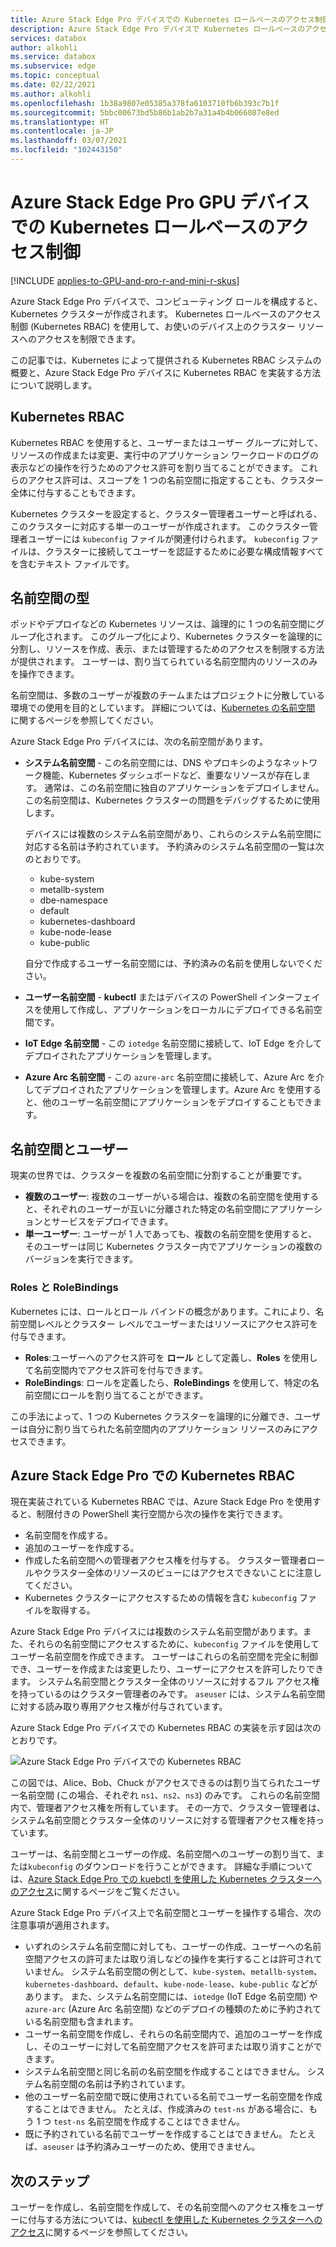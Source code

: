 ```yaml
---
title: Azure Stack Edge Pro デバイスでの Kubernetes ロールベースのアクセス制御について | Microsoft Docs
description: Azure Stack Edge Pro デバイスで Kubernetes ロールベースのアクセス制御がどのように行われるかについて説明します。
services: databox
author: alkohli
ms.service: databox
ms.subservice: edge
ms.topic: conceptual
ms.date: 02/22/2021
ms.author: alkohli
ms.openlocfilehash: 1b38a9807e05385a378fa6103710fb6b393c7b1f
ms.sourcegitcommit: 5bbc00673bd5b86b1ab2b7a31a4b4b066087e8ed
ms.translationtype: HT
ms.contentlocale: ja-JP
ms.lasthandoff: 03/07/2021
ms.locfileid: "102443150"
---
```

# <a name="kubernetes-role-based-access-control-on-your-azure-stack-edge-pro-gpu-device"></a>Azure Stack Edge Pro GPU デバイスでの Kubernetes ロールベースのアクセス制御

[!INCLUDE [applies-to-GPU-and-pro-r-and-mini-r-skus](../../includes/azure-stack-edge-applies-to-gpu-pro-r-mini-r-sku.md)]

Azure Stack Edge Pro デバイスで、コンピューティング ロールを構成すると、Kubernetes クラスターが作成されます。 Kubernetes ロールベースのアクセス制御 (Kubernetes RBAC) を使用して、お使いのデバイス上のクラスター リソースへのアクセスを制限できます。

この記事では、Kubernetes によって提供される Kubernetes RBAC システムの概要と、Azure Stack Edge Pro デバイスに Kubernetes RBAC を実装する方法について説明します。 

## <a name="kubernetes-rbac"></a>Kubernetes RBAC

Kubernetes RBAC を使用すると、ユーザーまたはユーザー グループに対して、リソースの作成または変更、実行中のアプリケーション ワークロードのログの表示などの操作を行うためのアクセス許可を割り当てることができます。 これらのアクセス許可は、スコープを 1 つの名前空間に指定することも、クラスター全体に付与することもできます。 

Kubernetes クラスターを設定すると、クラスター管理者ユーザーと呼ばれる、このクラスターに対応する単一のユーザーが作成されます。  このクラスター管理者ユーザーには `kubeconfig` ファイルが関連付けられます。 `kubeconfig` ファイルは、クラスターに接続してユーザーを認証するために必要な構成情報すべてを含むテキスト ファイルです。

## <a name="namespaces-types"></a>名前空間の型

ポッドやデプロイなどの Kubernetes リソースは、論理的に 1 つの名前空間にグループ化されます。 このグループ化により、Kubernetes クラスターを論理的に分割し、リソースを作成、表示、または管理するためのアクセスを制限する方法が提供されます。 ユーザーは、割り当てられている名前空間内のリソースのみを操作できます。

名前空間は、多数のユーザーが複数のチームまたはプロジェクトに分散している環境での使用を目的としています。 詳細については、[Kubernetes の名前空間](https://kubernetes.io/docs/concepts/overview/working-with-objects/namespaces/) に関するページを参照してください。

Azure Stack Edge Pro デバイスには、次の名前空間があります。

- **システム名前空間** - この名前空間には、DNS やプロキシのようなネットワーク機能、Kubernetes ダッシュボードなど、重要なリソースが存在します。 通常は、この名前空間に独自のアプリケーションをデプロイしません。 この名前空間は、Kubernetes クラスターの問題をデバッグするために使用します。 

    デバイスには複数のシステム名前空間があり、これらのシステム名前空間に対応する名前は予約されています。 予約済みのシステム名前空間の一覧は次のとおりです。 
    - kube-system
    - metallb-system
    - dbe-namespace
    - default
    - kubernetes-dashboard
    - kube-node-lease
    - kube-public


    自分で作成するユーザー名前空間には、予約済みの名前を使用しないでください。 
<!--- **default namespace** - This namespace is where pods and deployments are created by default when none is provided and you have admin access to this namespace. When you interact with the Kubernetes API, such as with `kubectl get pods`, the default namespace is used when none is specified.-->

- **ユーザー名前空間** - **kubectl** またはデバイスの PowerShell インターフェイスを使用して作成し、アプリケーションをローカルにデプロイできる名前空間です。
 
- **IoT Edge 名前空間** - この `iotedge` 名前空間に接続して、IoT Edge を介してデプロイされたアプリケーションを管理します。

- **Azure Arc 名前空間** - この `azure-arc` 名前空間に接続して、Azure Arc を介してデプロイされたアプリケーションを管理します。Azure Arc を使用すると、他のユーザー名前空間にアプリケーションをデプロイすることもできます。 

## <a name="namespaces-and-users"></a>名前空間とユーザー

現実の世界では、クラスターを複数の名前空間に分割することが重要です。 

- **複数のユーザー**: 複数のユーザーがいる場合は、複数の名前空間を使用すると、それぞれのユーザーが互いに分離された特定の名前空間にアプリケーションとサービスをデプロイできます。 
- **単一ユーザー**: ユーザーが 1 人であっても、複数の名前空間を使用すると、そのユーザーは同じ Kubernetes クラスター内でアプリケーションの複数のバージョンを実行できます。

### <a name="roles-and-rolebindings"></a>Roles と RoleBindings

Kubernetes には、ロールとロール バインドの概念があります。これにより、名前空間レベルとクラスター レベルでユーザーまたはリソースにアクセス許可を付与できます。 

- **Roles**:ユーザーへのアクセス許可を **ロール** として定義し、**Roles** を使用して名前空間内でアクセス許可を付与できます。 
- **RoleBindings**: ロールを定義したら、**RoleBindings** を使用して、特定の名前空間にロールを割り当てることができます。 

この手法によって、1 つの Kubernetes クラスターを論理的に分離でき、ユーザーは自分に割り当てられた名前空間内のアプリケーション リソースのみにアクセスできます。 

## <a name="kubernetes-rbac-on-azure-stack-edge-pro"></a>Azure Stack Edge Pro での Kubernetes RBAC

現在実装されている Kubernetes RBAC では、Azure Stack Edge Pro を使用すると、制限付きの PowerShell 実行空間から次の操作を実行できます。

- 名前空間を作成する。  
- 追加のユーザーを作成する。
- 作成した名前空間への管理者アクセス権を付与する。 クラスター管理者ロールやクラスター全体のリソースのビューにはアクセスできないことに注意してください。
- Kubernetes クラスターにアクセスするための情報を含む `kubeconfig` ファイルを取得する。


Azure Stack Edge Pro デバイスには複数のシステム名前空間があります。また、それらの名前空間にアクセスするために、`kubeconfig` ファイルを使用してユーザー名前空間を作成できます。 ユーザーはこれらの名前空間を完全に制御でき、ユーザーを作成または変更したり、ユーザーにアクセスを許可したりできます。 システム名前空間とクラスター全体のリソースに対するフル アクセス権を持っているのはクラスター管理者のみです。 `aseuser` には、システム名前空間に対する読み取り専用アクセス権が付与されています。

Azure Stack Edge Pro デバイスでの Kubernetes RBAC の実装を示す図は次のとおりです。

![Azure Stack Edge Pro デバイスでの Kubernetes RBAC](./media/azure-stack-edge-gpu-kubernetes-rbac/rbac-view-1.png)

この図では、Alice、Bob、Chuck がアクセスできるのは割り当てられたユーザー名前空間 (この場合、それぞれ `ns1`、`ns2`、`ns3`) のみです。 これらの名前空間内で、管理者アクセス権を所有しています。 その一方で、クラスター管理者は、システム名前空間とクラスター全体のリソースに対する管理者アクセス権を持っています。

ユーザーは、名前空間とユーザーの作成、名前空間へのユーザーの割り当て、または`kubeconfig` のダウンロードを行うことができます。 詳細な手順については、[Azure Stack Edge Pro での kuebctl を使用した Kubernetes クラスターへのアクセス](azure-stack-edge-gpu-create-kubernetes-cluster.md)に関するページをご覧ください。


Azure Stack Edge Pro デバイス上で名前空間とユーザーを操作する場合、次の注意事項が適用されます。

- いずれのシステム名前空間に対しても、ユーザーの作成、ユーザーへの名前空間アクセスの許可または取り消しなどの操作を実行することは許可されていません。 システム名前空間の例として、`kube-system`、`metallb-system`、`kubernetes-dashboard`、`default`、`kube-node-lease`、`kube-public` などがあります。 また、システム名前空間には、`iotedge` (IoT Edge 名前空間) や `azure-arc` (Azure Arc 名前空間) などのデプロイの種類のために予約されている名前空間も含まれます。
- ユーザー名前空間を作成し、それらの名前空間内で、追加のユーザーを作成し、そのユーザーに対して名前空間アクセスを許可または取り消すことができます。
- システム名前空間と同じ名前の名前空間を作成することはできません。 システム名前空間の名前は予約されています。  
- 他のユーザー名前空間で既に使用されている名前でユーザー名前空間を作成することはできません。 たとえば、作成済みの `test-ns` がある場合に、もう 1 つ `test-ns` 名前空間を作成することはできません。
- 既に予約されている名前でユーザーを作成することはできません。 たとえば、`aseuser` は予約済みユーザーのため、使用できません。


## <a name="next-steps"></a>次のステップ

ユーザーを作成し、名前空間を作成して、その名前空間へのアクセス権をユーザーに付与する方法については、[kubectl を使用した Kubernetes クラスターへのアクセス](azure-stack-edge-gpu-create-kubernetes-cluster.md)に関するページを参照してください。

